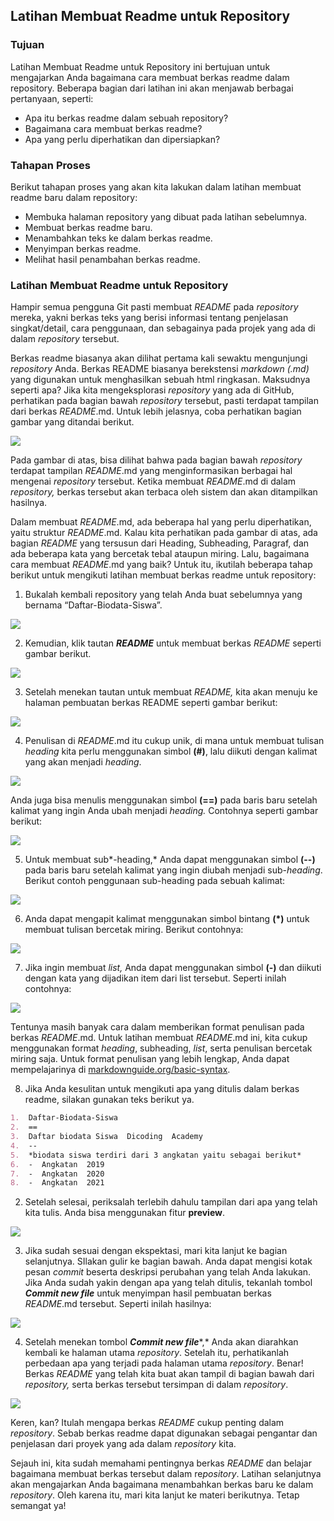 ## Latihan Membuat Readme untuk Repository

### Tujuan

Latihan Membuat Readme untuk Repository ini bertujuan untuk mengajarkan Anda bagaimana cara membuat berkas readme dalam repository. Beberapa bagian dari latihan ini akan menjawab berbagai pertanyaan, seperti:

- Apa itu berkas readme dalam sebuah repository?
- Bagaimana cara membuat berkas readme?
- Apa yang perlu diperhatikan dan dipersiapkan?

### Tahapan Proses

Berikut tahapan proses yang akan kita lakukan dalam latihan membuat readme baru dalam repository:

- Membuka halaman repository yang dibuat pada latihan sebelumnya.
- Membuat berkas readme baru.
- Menambahkan teks ke dalam berkas readme.
- Menyimpan berkas readme.
- Melihat hasil penambahan berkas readme.

### Latihan Membuat Readme untuk Repository

Hampir semua pengguna Git pasti membuat *README* pada *repository* mereka, yakni berkas teks yang berisi informasi tentang penjelasan singkat/detail, cara penggunaan, dan sebagainya pada projek yang ada di dalam *repository* tersebut.

Berkas readme biasanya akan dilihat pertama kali sewaktu mengunjungi *repository* Anda. Berkas README  biasanya berekstensi *markdown (.md)* yang digunakan untuk menghasilkan sebuah html ringkasan. Maksudnya seperti apa? Jika kita mengeksplorasi *repository* yang ada di GitHub, perhatikan pada bagian bawah *repository* tersebut, pasti terdapat  tampilan dari berkas *README*.md. Untuk lebih jelasnya, coba perhatikan bagian gambar yang ditandai berikut.

<img src="../assets/20210710221948ed7110e2544fe832085f217f563a750f.jpeg">

Pada gambar di atas, bisa dilihat bahwa pada bagian bawah *repository* terdapat tampilan *README*.md yang menginformasikan berbagai hal mengenai *repository* tersebut. Ketika membuat *README*.md di dalam *repository,* berkas tersebut akan terbaca oleh sistem dan akan ditampilkan hasilnya.

Dalam membuat *README*.md, ada beberapa hal yang perlu diperhatikan, yaitu struktur *README*.md. Kalau kita perhatikan pada gambar di atas, ada bagian *README* yang tersusun dari Heading, Subheading, Paragraf, dan ada beberapa kata yang bercetak tebal ataupun miring.
Lalu, bagaimana cara membuat *README*.md yang baik? Untuk itu, ikutilah beberapa tahap berikut untuk mengikuti latihan membuat berkas readme untuk repository:

1.  Bukalah kembali repository yang telah Anda buat sebelumnya yang bernama “Daftar-Biodata-Siswa”.

<img src="../assets/202107051350449336617a552d00d8ebc6312d988ccf05.png">

2.  Kemudian, klik tautan ***README*** untuk membuat berkas *README* seperti gambar berikut.

<img src="../assets/202107051351179a39410492cbc1f6bcdfba3fcfcafe3d.png">

3.  Setelah menekan tautan untuk membuat *README,* kita akan menuju ke halaman pembuatan berkas README seperti gambar berikut:

<img src="../assets/20210706113130c01826b0a593397d2ea7d854f0a38881.jpeg">

4.  Penulisan di *README*.md itu cukup unik, di mana untuk membuat tulisan *heading* kita perlu menggunakan simbol **(#)**, lalu diikuti dengan kalimat yang akan menjadi *heading*.

<img src="../assets/202107051355389f80a14721081ca8ce7b558aace4be11.png">

Anda juga bisa menulis menggunakan simbol **(==)** pada baris baru setelah kalimat yang ingin Anda ubah menjadi *heading.* Contohnya seperti gambar berikut:

<img src="../assets/20210705135748db8a16d7f7187abeb5fefd1fe50b5213.png">
    
5.  Untuk membuat sub*-heading,* Anda dapat menggunakan simbol **(--)** pada baris baru setelah kalimat yang ingin diubah menjadi sub-*heading*. Berikut contoh penggunaan sub-heading pada sebuah kalimat:

<img src="../assets/20210705135748db8a16d7f7187abeb5fefd1fe50b5213.png">

6.  Anda dapat mengapit kalimat menggunakan simbol bintang **(*)** untuk membuat tulisan bercetak miring. Berikut contohnya:

<img src="../assets/20210705135911ebe50a8f4524e8ed3946ccd1aab1309f.png">

7.  Jika ingin membuat *list,* Anda dapat menggunakan simbol **(-)** dan diikuti dengan kata yang dijadikan item dari list tersebut. Seperti inilah contohnya:

<img src="../assets/202107051359584bd9a7b01c181f2e3e06c75d99b0726a.png">

Tentunya masih banyak cara dalam memberikan format penulisan pada berkas *README*.md. Untuk latihan membuat *README*.md ini, kita cukup menggunakan format *heading*, subheading, *list*, serta penulisan bercetak miring saja. Untuk format penulisan yang lebih lengkap, Anda dapat mempelajarinya di [markdownguide.org/basic-syntax](https://www.markdownguide.org/basic-syntax/).
    
8.  Jika Anda kesulitan untuk mengikuti apa yang ditulis dalam berkas readme, silakan gunakan teks berikut ya.
    
```md
1.  Daftar-Biodata-Siswa
2.  ==
3.  Daftar biodata Siswa  Dicoding  Academy
4.  --
5.  *biodata siswa terdiri dari 3 angkatan yaitu sebagai berikut*
6.  -  Angkatan  2019
7.  -  Angkatan  2020
8.  -  Angkatan  2021
```


    
2.  Setelah selesai, periksalah terlebih dahulu tampilan dari apa yang telah kita tulis. Anda bisa menggunakan fitur **preview**.

<img src="../assets/2021070514025112fefd7a78b97eca88eab0a14b9d8ff5.png">

    
3.  Jika sudah sesuai dengan ekspektasi, mari kita lanjut ke bagian selanjutnya. SIlakan gulir ke bagian bawah. Anda dapat mengisi kotak pesan *commit* beserta deskripsi perubahan yang telah Anda lakukan. Jika Anda sudah yakin dengan apa yang telah ditulis, tekanlah tombol ***Commit new file*** untuk menyimpan hasil pembuatan berkas *README*.md tersebut. Seperti inilah hasilnya:

<img src="../assets/20210705140835940a53cf143f599a8deb1e1a22d302ff.png">

4.  Setelah menekan tombol ***Commit new file****,*  Anda akan diarahkan kembali ke halaman utama *repository*. Setelah itu, perhatikanlah perbedaan apa yang terjadi pada halaman utama *repository*. Benar! Berkas *README* yang telah kita buat akan tampil di bagian bawah dari *repository,* serta berkas tersebut tersimpan di dalam *repository*.

<img src="../assets/2021070514091497a288b49c104772cf858942c70f64b4.png">

Keren, kan? Itulah mengapa berkas *README* cukup penting dalam *repository*. Sebab berkas readme dapat digunakan sebagai pengantar dan penjelasan dari proyek yang ada dalam *repository* kita.

Sejauh ini, kita sudah memahami pentingnya berkas *README* dan belajar bagaimana membuat berkas tersebut dalam re*pository*. Latihan selanjutnya akan mengajarkan Anda bagaimana menambahkan berkas baru ke dalam *repository*. Oleh karena itu, mari kita lanjut ke materi berikutnya. Tetap semangat ya!

